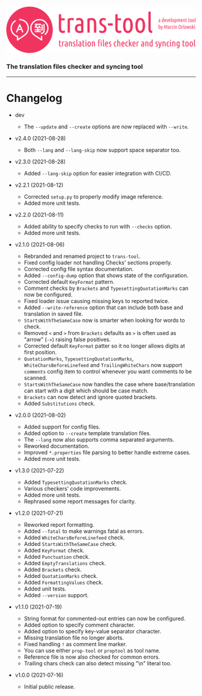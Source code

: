 ![trans-tool logo](../artwork/trans-tool-logo.png)

### The translation files checker and syncing tool ###

---

# Changelog #

* dev
  * The `--update` and `--create` options are now replaced with `--write`.

* v2.4.0 (2021-08-28)
  * Both `--lang` and `--lang-skip` now support space separator too.

* v2.3.0 (2021-08-28)
  * Added `--lang-skip` option for easier integration with CI/CD.

* v2.2.1 (2021-08-12)
  * Corrected `setup.py` to properly modify image reference.
  * Added more unit tests.

* v2.2.0 (2021-08-11)
  * Added ability to specify checks to run with `--checks` option.
  * Added more unit tests.

* v2.1.0 (2021-08-06)
  * Rebranded and renamed project to `trans-tool`.
  * Fixed config loader not handling Checks' sections properly.
  * Corrected config file syntax documentation.
  * Added `--config-dump` option that shows state of the configuration.
  * Corrected default `KeyFormat` pattern.
  * Comment checks by `Brackets` and `TypesettingQuotationMarks` can now be configured.
  * Fixed loader issue causing missing keys to reported twice.
  * Added `--write-reference` option that can include both base and translation in saved file.
  * `StartsWithTheSameCase` now is smarter when looking for words to check.
  * Removed `<` and `>` from `Brackets` defaults as `>` is often used as "arrow" (`->`) raising false positives.
  * Corrected default `KeyFormat` patter so it no longer allows digits at first position.
  * `QuotationMarks`, `TypesettingQuotationMarks`, `WhiteCharsBeforeLinefeed` and `TrailingWhiteChars` now support `comments` config
    item to control whenever you want comments to be scanned.
  * `StartsWithTheSameCase` now handles the case where base/translation can start with a digit which should be case match.
  * `Brackets` can now detect and ignore quoted brackets.
  * Added `Substitutions` check.

* v2.0.0 (2021-08-02)
  * Added support for config files.
  * Added option to `--create` template translation files.
  * The `--lang` now also supports comma separated arguments.
  * Reworked documentation.
  * Improved `*.properties` file parsing to better handle extreme cases.
  * Added more unit tests.

* v1.3.0 (2021-07-22)
  * Added `TypesettingQuotationMarks` check.
  * Various checkers' code improvements.
  * Added more unit tests.
  * Rephrased some report messages for clarity.

* v1.2.0 (2021-07-21)
  * Reworked report formatting.
  * Added `--fatal` to make warnings fatal as errors.
  * Added `WhiteCharsBeforeLinefeed` check.
  * Added `StartsWithTheSameCase` check.
  * Added `KeyFormat` check.
  * Added `Punctuation` check.
  * Added `EmptyTranslations` check.
  * Added `Brackets` check.
  * Added `QuotationMarks` check.
  * Added `FormattingValues` check.
  * Added unit tests.
  * Added `--version` support.

* v1.1.0 (2021-07-19)
  * String format for commented-out entries can now be configured.
  * Added option to specify comment character.
  * Added option to specify key-value separator character.
  * Missing translation file no longer aborts.
  * Fixed handling `!` as comment line marker.
  * You can use either `prop-tool` or `proptool` as tool name.
  * Reference file is now also checked for common errors.
  * Trailing chars check can also detect missing "\n" literal too.

* v1.0.0 (2021-07-16)
  * Initial public release.
